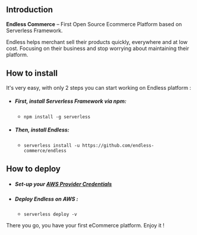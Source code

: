 ## Introduction

**Endless Commerce** – First Open Source Ecommerce Platform based on Serverless Framework.

Endless helps merchant sell their products quickly, everywhere and at low cost. Focusing on their business and stop worrying about maintaining their platform.

## How to install

It's very easy, with only 2 steps you can start working on Endless platform :

* ##### First, install Serverless Framework via npm:
  * `npm install -g serverless`

* ##### Then, install Endless:
  * `serverless install -u https://github.com/endless-commerce/endless`

## How to deploy

* ##### Set-up your [AWS Provider Credentials](https://github.com/serverless/serverless/blob/master/docs/02-providers/aws/01-setup.md)

* ##### Deploy Endless on AWS :
  * `serverless deploy -v`
  
There you go, you have your first eCommerce platform. Enjoy it !